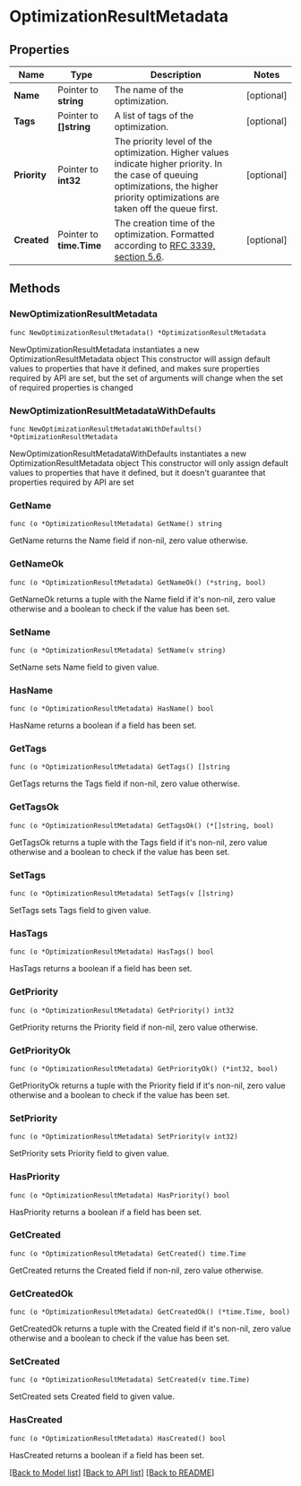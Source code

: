 # OptimizationResultMetadata

## Properties

Name | Type | Description | Notes
------------ | ------------- | ------------- | -------------
**Name** | Pointer to **string** | The name of the optimization. | [optional] 
**Tags** | Pointer to **[]string** | A list of tags of the optimization. | [optional] 
**Priority** | Pointer to **int32** | The priority level of the optimization. Higher values indicate higher priority. In the case of queuing optimizations, the higher priority optimizations are taken off the queue first. | [optional] 
**Created** | Pointer to **time.Time** | The creation time of the optimization. Formatted according to [RFC 3339, section 5.6](https://tools.ietf.org/html/rfc3339#section-5.6). | [optional] 

## Methods

### NewOptimizationResultMetadata

`func NewOptimizationResultMetadata() *OptimizationResultMetadata`

NewOptimizationResultMetadata instantiates a new OptimizationResultMetadata object
This constructor will assign default values to properties that have it defined,
and makes sure properties required by API are set, but the set of arguments
will change when the set of required properties is changed

### NewOptimizationResultMetadataWithDefaults

`func NewOptimizationResultMetadataWithDefaults() *OptimizationResultMetadata`

NewOptimizationResultMetadataWithDefaults instantiates a new OptimizationResultMetadata object
This constructor will only assign default values to properties that have it defined,
but it doesn't guarantee that properties required by API are set

### GetName

`func (o *OptimizationResultMetadata) GetName() string`

GetName returns the Name field if non-nil, zero value otherwise.

### GetNameOk

`func (o *OptimizationResultMetadata) GetNameOk() (*string, bool)`

GetNameOk returns a tuple with the Name field if it's non-nil, zero value otherwise
and a boolean to check if the value has been set.

### SetName

`func (o *OptimizationResultMetadata) SetName(v string)`

SetName sets Name field to given value.

### HasName

`func (o *OptimizationResultMetadata) HasName() bool`

HasName returns a boolean if a field has been set.

### GetTags

`func (o *OptimizationResultMetadata) GetTags() []string`

GetTags returns the Tags field if non-nil, zero value otherwise.

### GetTagsOk

`func (o *OptimizationResultMetadata) GetTagsOk() (*[]string, bool)`

GetTagsOk returns a tuple with the Tags field if it's non-nil, zero value otherwise
and a boolean to check if the value has been set.

### SetTags

`func (o *OptimizationResultMetadata) SetTags(v []string)`

SetTags sets Tags field to given value.

### HasTags

`func (o *OptimizationResultMetadata) HasTags() bool`

HasTags returns a boolean if a field has been set.

### GetPriority

`func (o *OptimizationResultMetadata) GetPriority() int32`

GetPriority returns the Priority field if non-nil, zero value otherwise.

### GetPriorityOk

`func (o *OptimizationResultMetadata) GetPriorityOk() (*int32, bool)`

GetPriorityOk returns a tuple with the Priority field if it's non-nil, zero value otherwise
and a boolean to check if the value has been set.

### SetPriority

`func (o *OptimizationResultMetadata) SetPriority(v int32)`

SetPriority sets Priority field to given value.

### HasPriority

`func (o *OptimizationResultMetadata) HasPriority() bool`

HasPriority returns a boolean if a field has been set.

### GetCreated

`func (o *OptimizationResultMetadata) GetCreated() time.Time`

GetCreated returns the Created field if non-nil, zero value otherwise.

### GetCreatedOk

`func (o *OptimizationResultMetadata) GetCreatedOk() (*time.Time, bool)`

GetCreatedOk returns a tuple with the Created field if it's non-nil, zero value otherwise
and a boolean to check if the value has been set.

### SetCreated

`func (o *OptimizationResultMetadata) SetCreated(v time.Time)`

SetCreated sets Created field to given value.

### HasCreated

`func (o *OptimizationResultMetadata) HasCreated() bool`

HasCreated returns a boolean if a field has been set.


[[Back to Model list]](../README.md#documentation-for-models) [[Back to API list]](../README.md#documentation-for-api-endpoints) [[Back to README]](../README.md)


